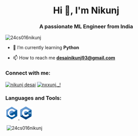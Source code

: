 <h1 align="center">Hi 👋, I'm Nikunj</h1>
<h3 align="center">A passionate ML Engineer from India</h3>

<p align="left"> <img src="https://komarev.com/ghpvc/?username=24cs016nikunj&label=Profile%20views&color=0e75b6&style=flat" alt="24cs016nikunj" /> </p>

- 🌱 I’m currently learning **Python**

- 📫 How to reach me **desainikunj93@gmail.com**

<h3 align="left">Connect with me:</h3>
<p align="left">
<a href="https://linkedin.com/in/nikunj desai" target="blank"><img align="center" src="https://raw.githubusercontent.com/rahuldkjain/github-profile-readme-generator/master/src/images/icons/Social/linked-in-alt.svg" alt="nikunj desai" height="30" width="40" /></a>
<a href="https://instagram.com/nxxunj._!" target="blank"><img align="center" src="https://raw.githubusercontent.com/rahuldkjain/github-profile-readme-generator/master/src/images/icons/Social/instagram.svg" alt="nxxunj._!" height="30" width="40" /></a>
</p>

<h3 align="left">Languages and Tools:</h3>
<p align="left"> <a href="https://www.cprogramming.com/" target="_blank" rel="noreferrer"> <img src="https://raw.githubusercontent.com/devicons/devicon/master/icons/c/c-original.svg" alt="c" width="40" height="40"/> </a> <a href="https://www.w3schools.com/cpp/" target="_blank" rel="noreferrer"> <img src="https://raw.githubusercontent.com/devicons/devicon/master/icons/cplusplus/cplusplus-original.svg" alt="cplusplus" width="40" height="40"/> </a> </p>

<p>&nbsp;<img align="center" src="https://github-readme-stats.vercel.app/api?username=24cs016nikunj&show_icons=true&locale=en" alt="24cs016nikunj" /></p>
